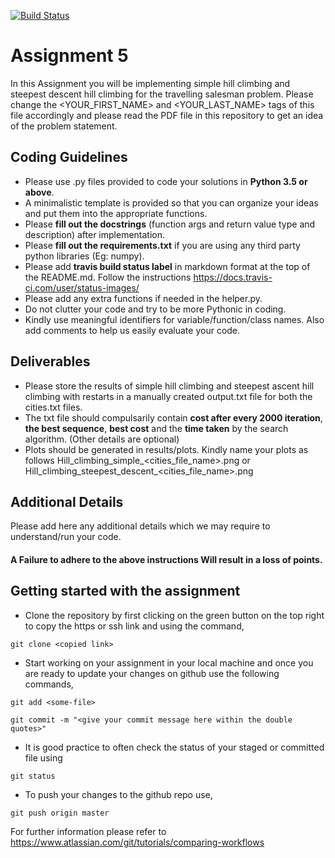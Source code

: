 [![Build Status](https://travis-ci.com/hbrs-ai/assignment-05.svg?branch=master)](https://travis-ci.com/hbrs-ai/assignment-5-Sreeni1204.svg?token=eqki3S2rso6pQYHA9hTj&branch=master)

# <Sreenivasa><Hikkal Venugopala>

# Assignment 5
In this Assignment you will be implementing simple hill climbing and steepest descent hill climbing for the travelling salesman problem.
Please change the <YOUR_FIRST_NAME> and <YOUR_LAST_NAME> tags of this file accordingly and please read the PDF file in this repository to get an idea of the problem statement.

## Coding Guidelines
* Please use .py files provided to code your solutions in **Python 3.5 or above**.
* A minimalistic template is provided so that you can organize your ideas and put them into the appropriate functions.
* Please **fill out the docstrings** (function args and return value type and description) after implementation.
* Please **fill out the requirements.txt** if you are using any third party python libraries (Eg: numpy).
* Please add **travis build status label** in markdown format at the top of the README.md. Follow the instructions https://docs.travis-ci.com/user/status-images/
* Please add any extra functions if needed in the helper.py.
* Do not clutter your code and try to be more Pythonic in coding.
* Kindly use meaningful identifiers for variable/function/class names. Also add comments to help us easily evaluate your code.

## Deliverables
* Please store the results of simple hill climbing and steepest ascent hill climbing with restarts in a manually created output.txt file for both the cities.txt files.
* The txt file should compulsarily contain **cost after every 2000 iteration**, **the best sequence**, **best cost** and the **time taken** by the search algorithm. (Other details are optional)
* Plots should be generated in results/plots. Kindly name your plots as follows Hill_climbing_simple_<cities_file_name>.png or Hill_climbing_steepest_descent_<cities_file_name>.png

## Additional Details

Please add here any additional details which we may require to understand/run your code.

#### A Failure to adhere to the above instructions Will result in a loss of points.

## Getting started with the assignment
* Clone the repository by first clicking on the green button on the top right to copy the https or ssh link and using the command,
```
git clone <copied link>
```
* Start working on your assignment in your local machine and once you are ready to update your changes on github use the following commands,
```
git add <some-file>
```
```
git commit -m "<give your commit message here within the double quotes>"
```
* It is good practice to often check the status of your staged or committed file using
```
git status
```
* To push your changes to the github repo use,
```
git push origin master
```

For further information please refer to https://www.atlassian.com/git/tutorials/comparing-workflows
